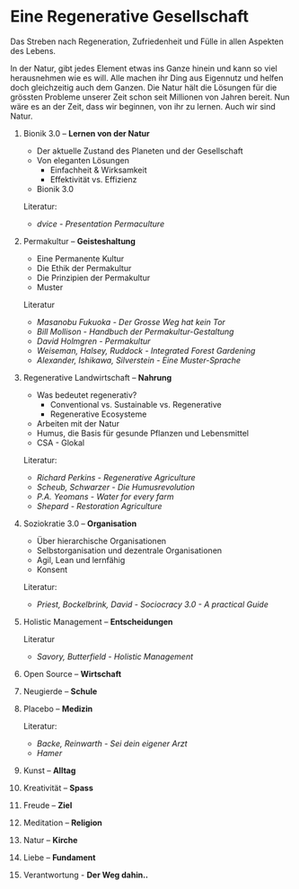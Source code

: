# Eine Regenerative Gesellschaft

Das Streben nach Regeneration, Zufriedenheit und Fülle in allen Aspekten des Lebens.

In der Natur, gibt jedes Element etwas ins Ganze hinein und kann so viel herausnehmen wie es will. Alle machen ihr Ding aus Eigennutz und helfen doch gleichzeitig auch dem Ganzen. Die Natur hält die Lösungen für die grössten Probleme unserer Zeit schon seit Millionen von Jahren bereit. Nun wäre es an der Zeit, dass wir beginnen, von ihr zu lernen. Auch wir sind Natur.

1. Bionik 3.0 – **Lernen von der Natur**

   - Der aktuelle Zustand des Planeten und der Gesellschaft
   - Von eleganten Lösungen
     - Einfachheit & Wirksamkeit
     - Effektivität vs. Effizienz
   - Bionik 3.0

   Literatur:

   - _dvice - Presentation Permaculture_

2. Permakultur – **Geisteshaltung**

   - Eine Permanente Kultur
   - Die Ethik der Permakultur
   - Die Prinzipien der Permakultur
   - Muster

   Literatur

   - _Masanobu Fukuoka - Der Grosse Weg hat kein Tor_
   - _Bill Mollison - Handbuch der Permakultur-Gestaltung_
   - _David Holmgren - Permakultur_
   - _Weiseman, Halsey, Ruddock - Integrated Forest Gardening_
   - _Alexander, Ishikawa, Silverstein - Eine Muster-Sprache_

3. Regenerative Landwirtschaft – **Nahrung**

   - Was bedeutet regenerativ?
     - Conventional vs. Sustainable vs. Regenerative
     - Regenerative Ecosysteme
   - Arbeiten mit der Natur
   - Humus, die Basis für gesunde Pflanzen und Lebensmittel
   - CSA - Glokal

   Literatur:

   - _Richard Perkins - Regenerative Agriculture_
   - _Scheub, Schwarzer - Die Humusrevolution_
   - _P.A. Yeomans - Water for every farm_
   - _Shepard - Restoration Agriculture_

4. Soziokratie 3.0 – **Organisation**

   - Über hierarchische Organisationen
   - Selbstorganisation und dezentrale Organisationen
   - Agil, Lean und lernfähig
   - Konsent

   Literatur:

   - _Priest, Bockelbrink, David - Sociocracy 3.0 - A practical Guide_

5. Holistic Management – **Entscheidungen**

   Literatur

   - _Savory, Butterfield - Holistic Management_

6. Open Source – **Wirtschaft**

7. Neugierde – **Schule**

8. Placebo – **Medizin**

   Literatur:

   - _Backe, Reinwarth - Sei dein eigener Arzt_
   - _Hamer_

9. Kunst – **Alltag**

10. Kreativität – **Spass**

11. Freude – **Ziel**

12. Meditation – **Religion**

13. Natur – **Kirche**

14. Liebe – **Fundament**

15. Verantwortung - **Der Weg dahin..**
